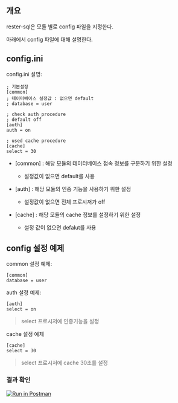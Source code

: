 ## 개요

rester-sql은 모듈 별로 config 파일을 지정한다.

아래에서 config 파일에 대해 설명한다.

## config.ini
config.ini 설명:
```
; 기본설정
[common]
; 데이터베이스 설정값 : 없으면 default
; database = user

; check auth procedure
; default off
[auth]
auth = on

; used cache procedure
[cache]
select = 30
```
 - [common] : 해당 모듈의 데이터베이스 접속 정보를 구분하기 위한 설정
   - 설정값이 없으면 default를 사용
   
 - [auth] : 해당 모듈의 인증 기능을 사용하기 위한 설정
   - 설정값이 없으면 전체 프로시저가 off
 
 - [cache] : 해당 모듈의 cache 정보를 설정하기 위한 설정
   - 설정 값이 없으면 defalut를 사용

## config 설정 예제

common 설정 예제:
```
[common]
database = user
```

auth 설정 예제:
```
[auth]
select = on
```
> select 프로시저에 인증기능을 설정

cache 설정 예제
```
[cache]
select = 30
```
> select 프로시저에 cache 30초를 설정


### 결과 확인
[![Run in Postman](https://run.pstmn.io/button.svg)](https://app.getpostman.com/run-collection/b48da2f9eeab03ae91de)
